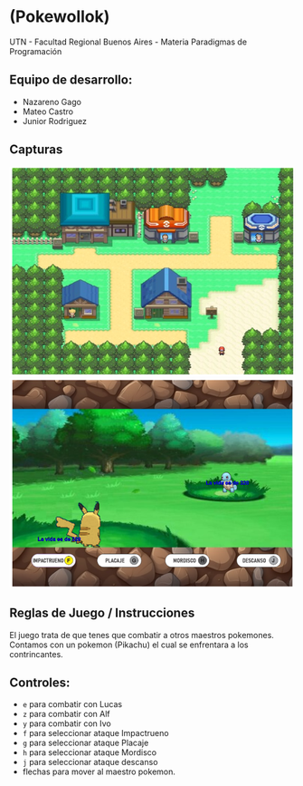 #  (Pokewollok) 

UTN - Facultad Regional Buenos Aires - Materia Paradigmas de Programación

## Equipo de desarrollo: 

- Nazareno Gago
- Mateo Castro
- Junior Rodriguez
 

## Capturas 
![captura1](https://github.com/pdepjm/2024-o-tpjuego-laalmironeta/blob/main/assets/capturaFinal.png "Logo Title Text 1")
![captura2](https://github.com/pdepjm/2024-o-tpjuego-laalmironeta/blob/main/assets/capturaPeleaFinal.png "Logo Title Text 1")
## Reglas de Juego / Instrucciones
El juego trata de que tenes que combatir a otros maestros pokemones.
Contamos con un pokemon (Pikachu) el cual se enfrentara a los contrincantes.

## Controles:

- `e` para combatir con Lucas
- `z` para combatir con Alf
- `y` para combatir con Ivo
- `f` para seleccionar ataque Impactrueno
- `g` para seleccionar ataque Placaje
- `h` para seleccionar ataque Mordisco
- `j` para seleccionar ataque descanso
- flechas para mover al maestro pokemon.

